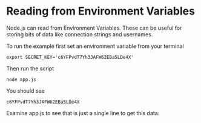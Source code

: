 # Reading from Environment Variables

Node.js can read from Environment Variables. These can be useful for storing bits of data like connection strings and usernames.

To run the example first set an environment variable from your terminal

    export SECRET_KEY='c6YFPvdT7Yh3JAFW62EBa5LDe4X'

Then run the script

    node app.js

You should see 

    c6YFPvdT7Yh3JAFW62EBa5LDe4X

Examine app.js to see that is just a single line to get this data.


